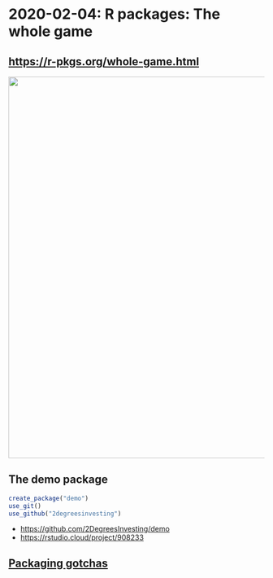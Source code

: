 # 2020-02-04: R packages: The whole game



## <https://r-pkgs.org/whole-game.html>

<img src="https://i.imgur.com/spXKlG3.png" align="center" width = 750 />



## The demo package

```R
create_package("demo")
use_git()
use_github("2degreesinvesting")
```

* <https://github.com/2DegreesInvesting/demo>
* <https://rstudio.cloud/project/908233>



## [Packaging gotchas](https://2degreesinvesting.github.io/ds-incubator/gotchas-when-moving-code-from-a-script-to-an-r-package.html)
